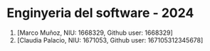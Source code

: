 # Enginyeria del software - 2024

1. [Marco Muñoz, NIU: 1668329, Github user: 1668329]
2. [Claudia Palacio, NIU: 1671053, Github user: 167105312345678]
